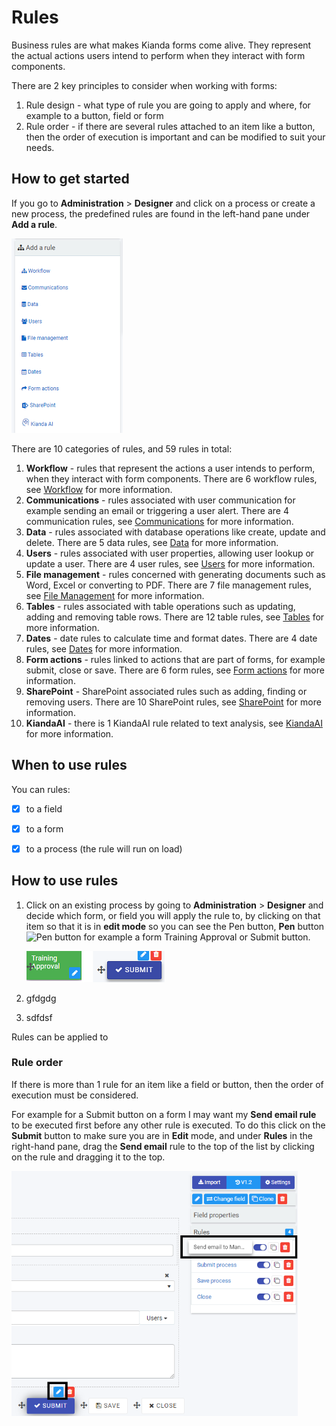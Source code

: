 # Rules #

Business rules are what makes Kianda forms come alive. They represent the actual actions users intend to perform when they interact with form components.

There are 2 key principles to consider when working with forms:

1) Rule design - what type of rule you are going to apply and where, for example to a button, field or form
2) Rule order - if there are several rules attached to an item like a button, then the order of execution is important and can be modified to suit your needs.

## How to get started ##

If you go to **Administration** > **Designer** and click on a process or create a new process, the predefined rules are found in the left-hand pane under **Add a rule**.

![Rules](images/rulesgeneral.png) 

There are 10 categories of rules, and 59 rules in total:

1. **Workflow** - rules that represent the actions a user intends to perform, when they interact with form components. There are 6 workflow rules, see [Workflow](workflow.md) for more information.
2. **Communications** - rules associated with user communication for example sending an email or triggering a user alert. There are 4 communication rules, see [Communications](communications/README.md) for more information. 
3. **Data** - rules associated with database operations like create, update and delete. There are 5 data rules, see [Data](data/README.md) for more information.
4. **Users** - rules associated with user properties, allowing user lookup or update a user. There are 4 user rules, see [Users](users/README.md) for more information. 
5. **File management** - rules concerned with generating documents such as Word, Excel or converting to PDF. There are 7 file management rules, see [File Management](files/README.md) for more information. 
6. **Tables** - rules associated with table operations such as updating, adding and removing table rows. There are 12 table rules, see [Tables](tables/README.md) for more information. 
7. **Dates** - date rules to calculate time and format dates. There are 4 date rules, see [Dates](dates/README.md) for more information. 
8. **Form actions** - rules linked to actions that are part of forms, for example submit, close or save. There are 6 form rules, see [Form actions](form_actions/README.md) for more information. 
9. **SharePoint** - SharePoint associated rules such as adding, finding or removing users. There are 10 SharePoint rules, see [SharePoint](sharepoint/README.md) for more information. 
10. **KiandaAI** - there is 1 KiandaAI rule related to text analysis, see [KiandaAI](kianda/kianda_ai.md) for more information. 



## When to use rules

You can rules:

- [x] to a field
- [x] to a form 
- [x] to a process (the rule will run on load)



## How to use rules ##

1. Click on an existing process by going to **Administration** > **Designer** and decide which form, or field you will apply the rule to, by clicking on that item so that it is in **edit mode** so you can see the Pen button,  **Pen** button ![Pen button](C:\Kianda\docs-dev\rules\Readme2.assets\penicon.png) for example a form Training Approval or Submit button.

   ![Edit mode for forms and fields](images/formvsbutton.png) 

2. gfdgdg

 

1. sdfdsf

Rules can be applied to 

### Rule order ###

If there is more than 1 rule for an item like a field or button, then the order of execution must be considered. 

For example for a Submit button on a form I may want my **Send email rule** to be executed first before any other rule is executed. To do this click on the **Submit** button to make sure you are in **Edit** mode, and under **Rules** in the right-hand pane,  drag the **Send email** rule to the top of the list by clicking on the rule and dragging it to the top.

<img src="images/ruleorder.png" alt="Rule order" style="zoom:70%;" />
